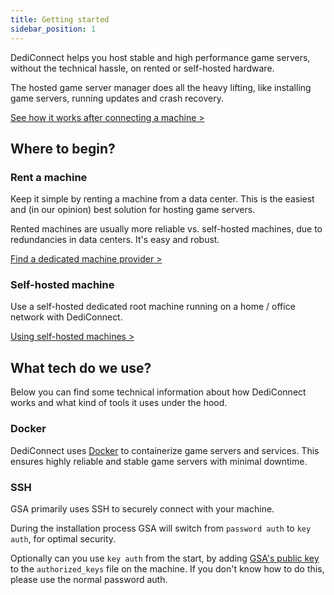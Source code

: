 ```yaml
---
title: Getting started
sidebar_position: 1
---
```


DediConnect helps you host stable and high performance game servers, without the technical hassle, on rented or self-hosted hardware.

The hosted game server manager does all the heavy lifting, like installing game servers, running updates and crash recovery.


[See how it works after connecting a machine >](/dashboard/machines/getting_started)

## Where to begin?

### Rent a machine
Keep it simple by renting a machine from a data center. This is the easiest and (in our opinion) best solution for hosting game servers.

Rented machines are usually more reliable vs. self-hosted machines, due to redundancies in data centers. It's easy and robust.

[Find a dedicated machine provider >](/getting_started/dediconnect/hosting_providers)

### Self-hosted machine
Use a self-hosted dedicated root machine running on a home / office network with DediConnect.

[Using self-hosted machines >](/getting_started/dediconnect/self-hosted_machine)

## What tech do we use?

Below you can find some technical information about how DediConnect works and what kind of tools it uses under the hood.

### Docker

DediConnect uses [Docker](https://www.docker.com/) to containerize game servers and services. This ensures highly reliable and stable game servers with minimal downtime.

### SSH
GSA primarily uses SSH to securely connect with your machine.

During the installation process GSA will switch from `password auth` to `key auth`, for optimal security. 

Optionally can you use `key auth` from the start, by adding [GSA's public key](/getting_started/security#public-ssh-key) to the `authorized_keys` file on the machine.
If you don't know how to do this, please use the normal password auth.

